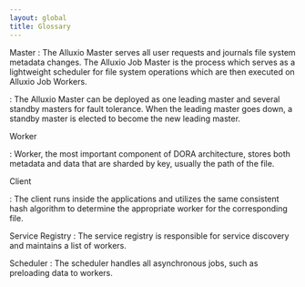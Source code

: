 ```yaml
---
layout: global
title: Glossary
---
```


Master
: The Alluxio Master serves all user requests and journals file system metadata changes. The Alluxio Job Master is the process which serves as a lightweight scheduler for file system operations which are then executed on Alluxio Job Workers.

: The Alluxio Master can be deployed as one leading master and several standby masters for fault tolerance. When the leading master goes down, a standby master is elected to become the new leading master.

Worker
<!-- : Alluxio workers are responsible for managing user-configurable local resources allocated to Alluxio (e.g. memory, SSDs, HDDs). Alluxio workers store data as blocks and serve client requests that read or write data by reading or creating new blocks within their local resources. Workers are only responsible for managing blocks; the actual mapping from files to blocks is only stored by the master. -->
: Worker, the most important component of DORA architecture, stores both metadata and data that are sharded by key, usually the path of the file.

Client
<!-- : The Alluxio client provides users a gateway to interact with the Alluxio servers. It initiates communication with the leading master to carry out metadata operations and with workers to read and write data that is stored in Alluxio. Alluxio supports a native file system API in Java and bindings in multiple languages including REST, Go, and Python. Alluxio also supports APIs that are compatible with the HDFS API and the Amazon S3 API. -->
: The client runs inside the applications and utilizes the same consistent hash algorithm to determine the appropriate worker for the corresponding file.

Service Registry
: The service registry is responsible for service discovery and maintains a list of workers.

Scheduler
: The scheduler handles all asynchronous jobs, such as preloading data to workers.